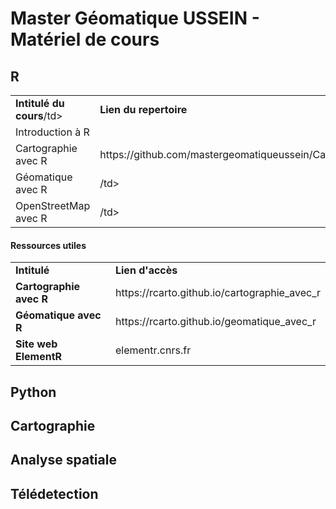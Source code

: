 # Master Géomatique USSEIN - Matériel de cours

## R

<table>
  <tr>
    <td><b>Intitulé du cours</b>/td>
    <td><b>Lien du repertoire</b></td>
    <td><b>Auteur(s)</b></td>
  </tr>
  <tr>
    <td>Introduction à R</a></td>
    <td><a href=""></a></td>
    <td></td>
  </tr>
  <tr>
    <td>Cartographie avec R</a></td>
    <td><a href="https://github.com/mastergeomatiqueussein/Cartographie_avec_R"></a>https://github.com/mastergeomatiqueussein/Cartographie_avec_R</td>
    <td>Hugues Pecout</td>
  </tr>
  <tr>
    <td>Géomatique avec R</a></td>
    <td><a href=""></a>/td>
    <td>Hugues Pecout</td>
  </tr>
  <tr>
    <td>OpenStreetMap avec R</a></td>
    <td><a href=""></a>/td>
    <td>Hugues Pecout</td>
  </tr>
</table>

#### Ressources utiles

<table>
  <tr>
    <td><b>Intitulé</b></td>
    <td><b>Lien d'accès</b></td>
  </tr>
  <tr>
    <td><b>Cartographie avec R</b></td>
    <td><a href="https://rcarto.github.io/cartographie_avec_r/"></a>https://rcarto.github.io/cartographie_avec_r</td>
  </tr>
  <tr>
    <td><b>Géomatique avec R</b></td>
    <td><a href="https://rcarto.github.io/geomatique_avec_r/"></a>https://rcarto.github.io/geomatique_avec_r</td>
  </tr>
  <tr>
    <td><b>Site web ElementR</b></td>
    <td><a href="https://elementr.cnrs.fr/"></a>elementr.cnrs.fr</td>
  </tr>
</table>

## Python

## Cartographie

## Analyse spatiale

## Télédetection





